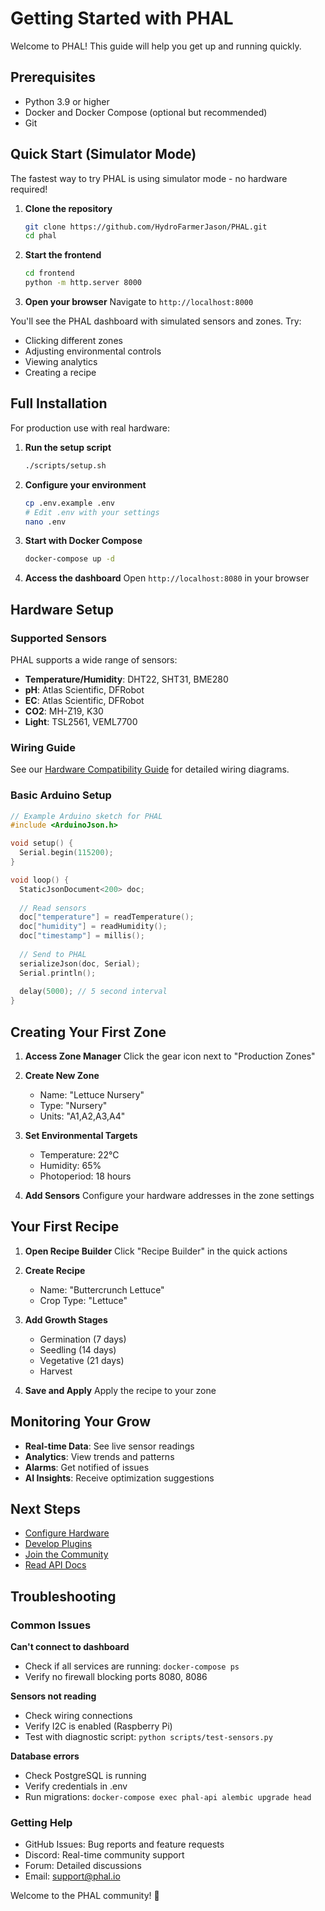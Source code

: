 # Getting Started with PHAL

Welcome to PHAL! This guide will help you get up and running quickly.

## Prerequisites

- Python 3.9 or higher
- Docker and Docker Compose (optional but recommended)
- Git

## Quick Start (Simulator Mode)

The fastest way to try PHAL is using simulator mode - no hardware required!

1. **Clone the repository**
   ```bash
   git clone https://github.com/HydroFarmerJason/PHAL.git
   cd phal
   ```

2. **Start the frontend**
   ```bash
   cd frontend
   python -m http.server 8000
   ```

3. **Open your browser**
   Navigate to `http://localhost:8000`

You'll see the PHAL dashboard with simulated sensors and zones. Try:
- Clicking different zones
- Adjusting environmental controls
- Viewing analytics
- Creating a recipe

## Full Installation

For production use with real hardware:

1. **Run the setup script**
   ```bash
   ./scripts/setup.sh
   ```

2. **Configure your environment**
   ```bash
   cp .env.example .env
   # Edit .env with your settings
   nano .env
   ```

3. **Start with Docker Compose**
   ```bash
   docker-compose up -d
   ```

4. **Access the dashboard**
   Open `http://localhost:8080` in your browser

## Hardware Setup

### Supported Sensors

PHAL supports a wide range of sensors:

- **Temperature/Humidity**: DHT22, SHT31, BME280
- **pH**: Atlas Scientific, DFRobot
- **EC**: Atlas Scientific, DFRobot
- **CO2**: MH-Z19, K30
- **Light**: TSL2561, VEML7700

### Wiring Guide

See our [Hardware Compatibility Guide](hardware-compatibility.md) for detailed wiring diagrams.

### Basic Arduino Setup

```cpp
// Example Arduino sketch for PHAL
#include <ArduinoJson.h>

void setup() {
  Serial.begin(115200);
}

void loop() {
  StaticJsonDocument<200> doc;
  
  // Read sensors
  doc["temperature"] = readTemperature();
  doc["humidity"] = readHumidity();
  doc["timestamp"] = millis();
  
  // Send to PHAL
  serializeJson(doc, Serial);
  Serial.println();
  
  delay(5000); // 5 second interval
}
```

## Creating Your First Zone

1. **Access Zone Manager**
   Click the gear icon next to "Production Zones"

2. **Create New Zone**
   - Name: "Lettuce Nursery"
   - Type: "Nursery"
   - Units: "A1,A2,A3,A4"

3. **Set Environmental Targets**
   - Temperature: 22°C
   - Humidity: 65%
   - Photoperiod: 18 hours

4. **Add Sensors**
   Configure your hardware addresses in the zone settings

## Your First Recipe

1. **Open Recipe Builder**
   Click "Recipe Builder" in the quick actions

2. **Create Recipe**
   - Name: "Buttercrunch Lettuce"
   - Crop Type: "Lettuce"

3. **Add Growth Stages**
   - Germination (7 days)
   - Seedling (14 days)
   - Vegetative (21 days)
   - Harvest

4. **Save and Apply**
   Apply the recipe to your zone

## Monitoring Your Grow

- **Real-time Data**: See live sensor readings
- **Analytics**: View trends and patterns
- **Alarms**: Get notified of issues
- **AI Insights**: Receive optimization suggestions

## Next Steps

- [Configure Hardware](hardware-compatibility.md)
- [Develop Plugins](plugin-development.md)
- [Join the Community](https://discord.gg/phal)
- [Read API Docs](api-reference.md)

## Troubleshooting

### Common Issues

**Can't connect to dashboard**
- Check if all services are running: `docker-compose ps`
- Verify no firewall blocking ports 8080, 8086

**Sensors not reading**
- Check wiring connections
- Verify I2C is enabled (Raspberry Pi)
- Test with diagnostic script: `python scripts/test-sensors.py`

**Database errors**
- Check PostgreSQL is running
- Verify credentials in .env
- Run migrations: `docker-compose exec phal-api alembic upgrade head`

### Getting Help

- GitHub Issues: Bug reports and feature requests
- Discord: Real-time community support
- Forum: Detailed discussions
- Email: support@phal.io

Welcome to the PHAL community! 🌱
